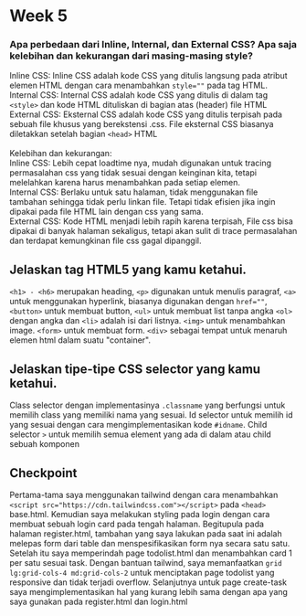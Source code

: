 # Week 5

### Apa perbedaan dari Inline, Internal, dan External CSS? Apa saja kelebihan dan kekurangan dari masing-masing style?
Inline CSS: Inline CSS adalah kode CSS yang ditulis langsung pada atribut elemen HTML dengan cara menambahkan `style=""` pada tag HTML. <br>
Internal CSS: Internal CSS adalah kode CSS yang ditulis di dalam tag `<style>` dan kode HTML dituliskan di bagian atas (header) file HTML <br>
External CSS: Eksternal CSS adalah kode CSS yang ditulis terpisah pada sebuah file khusus yang berekstensi .css. File eksternal CSS biasanya diletakkan setelah bagian `<head>` HTML <br>
<br>
Kelebihan dan kekurangan: <br>
Inline CSS: Lebih cepat loadtime nya, mudah digunakan untuk tracing permasalahan css yang tidak sesuai dengan keinginan kita, tetapi melelahkan karena harus menambahkan pada setiap elemen.<br>
Internal CSS: Berlaku untuk satu halaman, tidak menggunakan file tambahan sehingga tidak perlu linkan file. Tetapi tidak efisien jika ingin dipakai pada file HTML lain dengan css yang sama.<br>
External CSS: Kode HTML menjadi lebih rapih karena terpisah, File css bisa dipakai di banyak halaman sekaligus, tetapi akan sulit di trace permasalahan dan terdapat kemungkinan file css gagal dipanggil.

##  Jelaskan tag HTML5 yang kamu ketahui.
`<h1> - <h6>` merupakan heading, `<p>` digunakan untuk menulis paragraf, `<a>` untuk menggunakan hyperlink, biasanya digunakan dengan `href=""`, `<button>` untuk membuat button, `<ul>` untuk membuat list tanpa angka `<ol>` dengan angka dan `<li>` adalah isi dari listnya. `<img>` untuk menambahkan image. `<form>` untuk membuat form. `<div>` sebagai tempat untuk menaruh elemen html dalam suatu "container".

## Jelaskan tipe-tipe CSS selector yang kamu ketahui.
Class selector dengan implementasinya `.classname` yang berfungsi untuk memilih class yang memiliki nama yang sesuai. Id selector untuk memilih id yang sesuai dengan cara mengimplementasikan kode `#idname`. Child selector `>` untuk memilih semua element yang ada di dalam atau child sebuah komponen

## Checkpoint
Pertama-tama saya menggunakan tailwind dengan cara menambahkan `<script src="https://cdn.tailwindcss.com"></script>` pada `<head>` base.html. Kemudian saya melakukan styling pada login dengan cara membuat sebuah login card pada tengah halaman. Begitupula pada halaman register.html, tambahan yang saya lakukan pada saat ini adalah melepas form dari table dan menspesifikasikan form nya secara satu satu. Setelah itu saya memperindah page todolist.html dan menambahkan card 1 per satu sesuai task. Dengan bantuan tailwind, saya memanfaatkan `grid lg:grid-cols-4 md:grid-cols-2` untuk menciptakan page todolist yang responsive dan tidak terjadi overflow. Selanjutnya untuk page create-task saya mengimplementasikan hal yang kurang lebih sama dengan apa yang saya gunakan pada register.html dan login.html



